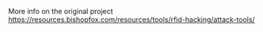 More info on the original project<br>
https://resources.bishopfox.com/resources/tools/rfid-hacking/attack-tools/

